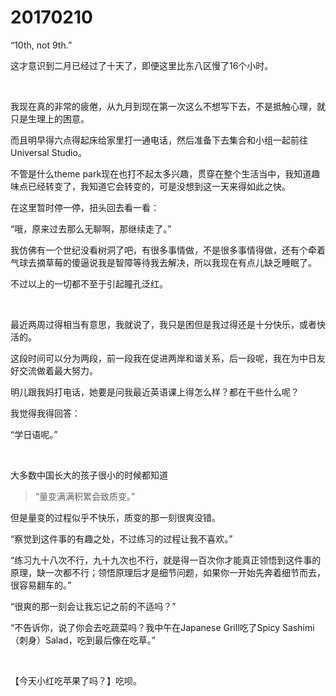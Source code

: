 # 20170210

“10th, not 9th.”

这才意识到二月已经过了十天了，即便这里比东八区慢了16个小时。

<br/>

我现在真的非常的疲倦，从九月到现在第一次这么不想写下去，不是抵触心理，就只是生理上的困意。

而且明早得六点得起床给家里打一通电话，然后准备下去集合和小组一起前往Universal Studio。

不管是什么theme park现在也打不起太多兴趣，贯穿在整个生活当中，我知道趣味点已经转变了，我知道它会转变的，可是没想到这一天来得如此之快。

在这里暂时停一停，扭头回去看一看：

“哦，原来过去那么无聊啊，那继续走了。”

我仿佛有一个世纪没看树洞了吧，有很多事情做，不是很多事情得做，还有个牵着气球去摘草莓的傻逼说我是智障等待我去解决，所以我现在有点儿缺乏睡眠了。

不过以上的一切都不至于引起瞳孔泛红。

<br/>

最近两周过得相当有意思，我就说了，我只是困但是我过得还是十分快乐，或者快活的。

这段时间可以分为两段，前一段我在促进两岸和谐关系，后一段呢，我在为中日友好交流做着最大努力。

明儿跟我妈打电话，她要是问我最近英语课上得怎么样？都在干些什么呢？

我觉得我得回答：

“学日语呢。”

<br/>

大多数中国长大的孩子很小的时候都知道

> “量变满满积累会致质变。”

但是量变的过程似乎不快乐，质变的那一刻很爽没错。

“察觉到这件事的有趣之处，不过练习的过程让我不喜欢。”

“练习九十八次不行，九十九次也不行，就是得一百次你才能真正领悟到这件事的原理，缺一次都不行；领悟原理后才是细节问题，如果你一开始先奔着细节而去，很容易翻车的。”

“很爽的那一刻会让我忘记之前的不适吗？”

“不告诉你，说了你会去吃蔬菜吗？我中午在Japanese Grill吃了Spicy Sashimi（刺身）Salad，吃到最后像在吃草。”

<br/>

【今天小红吃苹果了吗？】吃呗。